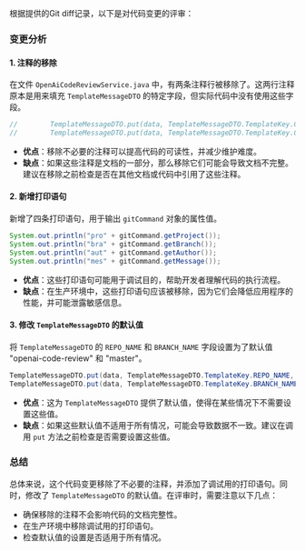 根据提供的Git diff记录，以下是对代码变更的评审：

### 变更分析

#### 1. 注释的移除
在文件 `OpenAiCodeReviewService.java` 中，有两条注释行被移除了。这两行注释原本是用来填充 `TemplateMessageDTO` 的特定字段，但实际代码中没有使用这些字段。

```java
//        TemplateMessageDTO.put(data, TemplateMessageDTO.TemplateKey.COMMIT_AUTHOR, gitCommand.getAuthor());
//        TemplateMessageDTO.put(data, TemplateMessageDTO.TemplateKey.COMMIT_MESSAGE, gitCommand.getMessage());
```

- **优点**：移除不必要的注释可以提高代码的可读性，并减少维护难度。
- **缺点**：如果这些注释是文档的一部分，那么移除它们可能会导致文档不完整。建议在移除之前检查是否在其他文档或代码中引用了这些注释。

#### 2. 新增打印语句
新增了四条打印语句，用于输出 `gitCommand` 对象的属性值。

```java
System.out.println("pro" + gitCommand.getProject());
System.out.println("bra" + gitCommand.getBranch());
System.out.println("aut" + gitCommand.getAuthor());
System.out.println("mes" + gitCommand.getMessage());
```

- **优点**：这些打印语句可能用于调试目的，帮助开发者理解代码的执行流程。
- **缺点**：在生产环境中，这些打印语句应该被移除，因为它们会降低应用程序的性能，并可能泄露敏感信息。

#### 3. 修改 `TemplateMessageDTO` 的默认值
将 `TemplateMessageDTO` 的 `REPO_NAME` 和 `BRANCH_NAME` 字段设置为了默认值 "openai-code-review" 和 "master"。

```java
TemplateMessageDTO.put(data, TemplateMessageDTO.TemplateKey.REPO_NAME, "openai-code-review");
TemplateMessageDTO.put(data, TemplateMessageDTO.TemplateKey.BRANCH_NAME, "master");
```

- **优点**：这为 `TemplateMessageDTO` 提供了默认值，使得在某些情况下不需要设置这些值。
- **缺点**：如果这些默认值不适用于所有情况，可能会导致数据不一致。建议在调用 `put` 方法之前检查是否需要设置这些值。

### 总结

总体来说，这个代码变更移除了不必要的注释，并添加了调试用的打印语句。同时，修改了 `TemplateMessageDTO` 的默认值。在评审时，需要注意以下几点：

- 确保移除的注释不会影响代码的文档完整性。
- 在生产环境中移除调试用的打印语句。
- 检查默认值的设置是否适用于所有情况。
